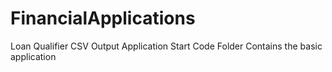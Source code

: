 # FinancialApplications
Loan Qualifier CSV Output Application
Start Code Folder Contains the basic application
